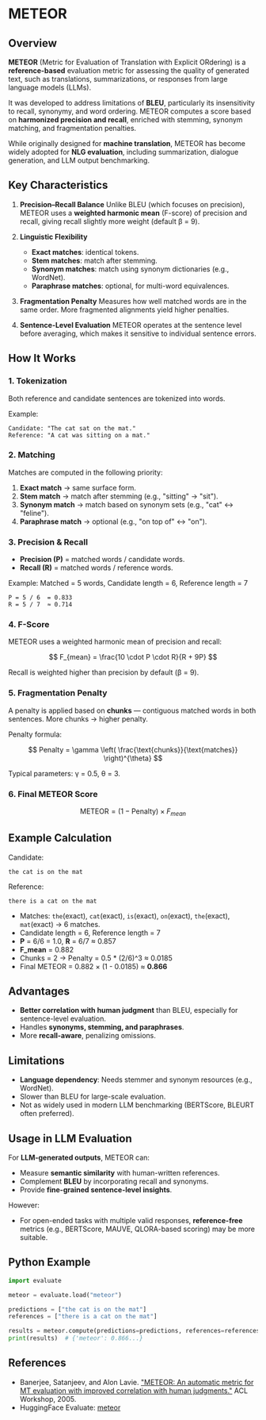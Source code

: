 # METEOR

## Overview

**METEOR** (Metric for Evaluation of Translation with Explicit ORdering) is a **reference-based** evaluation metric for assessing the quality of generated text, such as translations, summarizations, or responses from large language models (LLMs).

It was developed to address limitations of **BLEU**, particularly its insensitivity to recall, synonymy, and word ordering. METEOR computes a score based on **harmonized precision and recall**, enriched with stemming, synonym matching, and fragmentation penalties.

While originally designed for **machine translation**, METEOR has become widely adopted for **NLG evaluation**, including summarization, dialogue generation, and LLM output benchmarking.

## Key Characteristics

1. **Precision–Recall Balance**
   Unlike BLEU (which focuses on precision), METEOR uses a **weighted harmonic mean** (F-score) of precision and recall, giving recall slightly more weight (default β = 9).

2. **Linguistic Flexibility**

   - **Exact matches**: identical tokens.
   - **Stem matches**: match after stemming.
   - **Synonym matches**: match using synonym dictionaries (e.g., WordNet).
   - **Paraphrase matches**: optional, for multi-word equivalences.

3. **Fragmentation Penalty**
   Measures how well matched words are in the same order. More fragmented alignments yield higher penalties.

4. **Sentence-Level Evaluation**
   METEOR operates at the sentence level before averaging, which makes it sensitive to individual sentence errors.

## How It Works

### 1. Tokenization

Both reference and candidate sentences are tokenized into words.

Example:

```
Candidate: "The cat sat on the mat."
Reference: "A cat was sitting on a mat."
```

### 2. Matching

Matches are computed in the following priority:

1. **Exact match** → same surface form.
2. **Stem match** → match after stemming (e.g., "sitting" → "sit").
3. **Synonym match** → match based on synonym sets (e.g., "cat" ↔ "feline").
4. **Paraphrase match** → optional (e.g., "on top of" ↔ "on").

### 3. Precision & Recall

- **Precision (P)** = matched words / candidate words.
- **Recall (R)** = matched words / reference words.

Example:
Matched = 5 words, Candidate length = 6, Reference length = 7

```
P = 5 / 6  = 0.833
R = 5 / 7  ≈ 0.714
```

### 4. F-Score

METEOR uses a weighted harmonic mean of precision and recall:

$$
F_{mean} = \frac{10 \cdot P \cdot R}{R + 9P}
$$

Recall is weighted higher than precision by default (β = 9).

### 5. Fragmentation Penalty

A penalty is applied based on **chunks** — contiguous matched words in both sentences.
More chunks → higher penalty.

Penalty formula:

$$
Penalty = \gamma \left( \frac{\text{chunks}}{\text{matches}} \right)^{\theta}
$$

Typical parameters: γ = 0.5, θ = 3.

### 6. Final METEOR Score

$$
\text{METEOR} = (1 - \text{Penalty}) \times F_{mean}
$$

## Example Calculation

Candidate:

```
the cat is on the mat
```

Reference:

```
there is a cat on the mat
```

- Matches: `the`(exact), `cat`(exact), `is`(exact), `on`(exact), `the`(exact), `mat`(exact) → 6 matches.
- Candidate length = 6, Reference length = 7
- **P** = 6/6 = 1.0, **R** = 6/7 ≈ 0.857
- **F_mean** = 0.882
- Chunks = 2 → Penalty = 0.5 \* (2/6)^3 ≈ 0.0185
- Final METEOR = 0.882 × (1 - 0.0185) ≈ **0.866**

## Advantages

- **Better correlation with human judgment** than BLEU, especially for sentence-level evaluation.
- Handles **synonyms, stemming, and paraphrases**.
- More **recall-aware**, penalizing omissions.

## Limitations

- **Language dependency**: Needs stemmer and synonym resources (e.g., WordNet).
- Slower than BLEU for large-scale evaluation.
- Not as widely used in modern LLM benchmarking (BERTScore, BLEURT often preferred).

## Usage in LLM Evaluation

For **LLM-generated outputs**, METEOR can:

- Measure **semantic similarity** with human-written references.
- Complement **BLEU** by incorporating recall and synonyms.
- Provide **fine-grained sentence-level insights**.

However:

- For open-ended tasks with multiple valid responses, **reference-free** metrics (e.g., BERTScore, MAUVE, QLORA-based scoring) may be more suitable.

## Python Example

```python
import evaluate

meteor = evaluate.load("meteor")

predictions = ["the cat is on the mat"]
references = ["there is a cat on the mat"]

results = meteor.compute(predictions=predictions, references=references)
print(results)  # {'meteor': 0.866...}
```

## References

- Banerjee, Satanjeev, and Alon Lavie. ["METEOR: An automatic metric for MT evaluation with improved correlation with human judgments."](https://aclanthology.org/W05-0909/) ACL Workshop, 2005.
- HuggingFace Evaluate: [meteor](https://huggingface.co/spaces/evaluate-metric/meteor)

